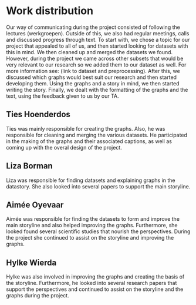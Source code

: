 # Work distribution

Our way of communicating during the project consisted of following the lectures (werkgroepen). Outside of this, we also had regular meetings, calls and discussed progress through text. To start with, we chose a topic for our project that appealed to all of us, and then started looking for datasets with this in mind. We then cleaned up and merged the datasets we found. However, during the project we came across other subsets that would be very relevant to our research so we added them to our dataset as well. For more information see: (link to dataset and preprocessing). After this, we discussed which graphs would best suit our research and then started developing them. Using the graphs and a story in mind, we then started writing the story. Finally, we dealt with the formatting of the graphs and the text, using the feedback given to us by our TA.

## Ties Hoenderdos

Ties was mainly responsible for creating the graphs. Also, he was responsible for cleaning and merging the various datasets. He participated in the making of the graphs and their associated captions, as well as coming up with the overal design of the project.

## Liza Borman

Liza was responsible for finding datasets and explaining graphs in the datastory. She also looked into several papers to support the main storyline.

## Aimée Oyevaar

Aimée was responsible for finding the datasets to form and improve the main storyline and also helped improving the graphs. Furthermore, she looked found several scientific studies that nourish the perspectives. During the project she continued to assist on the storyline and improving the graphs.

## Hylke Wierda

Hylke was also involved in improving the graphs and creating the basis of the storyline. Furthermore, he looked into several research papers that support the perspectives and continued to assist on the storyline and the graphs during the project.
